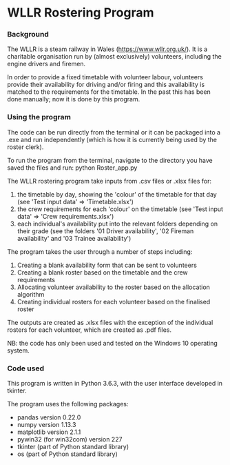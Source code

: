 # WLLR Rostering Program

### Background

The WLLR is a steam railway in Wales (https://www.wllr.org.uk/). It is a charitable organisation run by (almost exclusively) volunteers, including the engine drivers and firemen.

In order to provide a fixed timetable with volunteer labour, volunteers provide their availability for driving and/or firing and this availability is matched to the requirements for the timetable. In the past this has been done manually; now it is done by this program.

### Using the program

The code can be run directly from the terminal or it can be packaged into a .exe and run independently (which is how it is currently being used by the roster clerk).

To run the program from the terminal, navigate to the directory you have saved the files and run: python Roster_app.py

The WLLR rostering program take inputs from .csv files or .xlsx files for:
1. the timetable by day, showing the 'colour' of the timetable for that day (see 'Test input data' => 'Timetable.xlsx')
2. the crew requirements for each 'colour' on the timetable (see 'Test input data' => 'Crew requirements.xlsx')
3. each individual's availability put into the relevant folders depending on their grade (see the folders '01 Driver availability', '02 Fireman availability' and '03 Trainee availability')

The program takes the user through a number of steps including:
1. Creating a blank availability form that can be sent to volunteers
2. Creating a blank roster based on the timetable and the crew requirements
3. Allocating volunteer availability to the roster based on the allocation algorithm
4. Creating individual rosters for each volunteer based on the finalised roster

The outputs are created as .xlsx files with the exception of the individual rosters for each volunteer, which are created as .pdf files.

NB: the code has only been used and tested on the Windows 10 operating system.

### Code used

This program is written in Python 3.6.3, with the user interface developed in tkinter.

The program uses the following packages:
- pandas version 0.22.0
- numpy version 1.13.3
- matplotlib version 2.1.1
- pywin32 (for win32com) version 227
- tkinter (part of Python standard library)
- os (part of Python standard library)